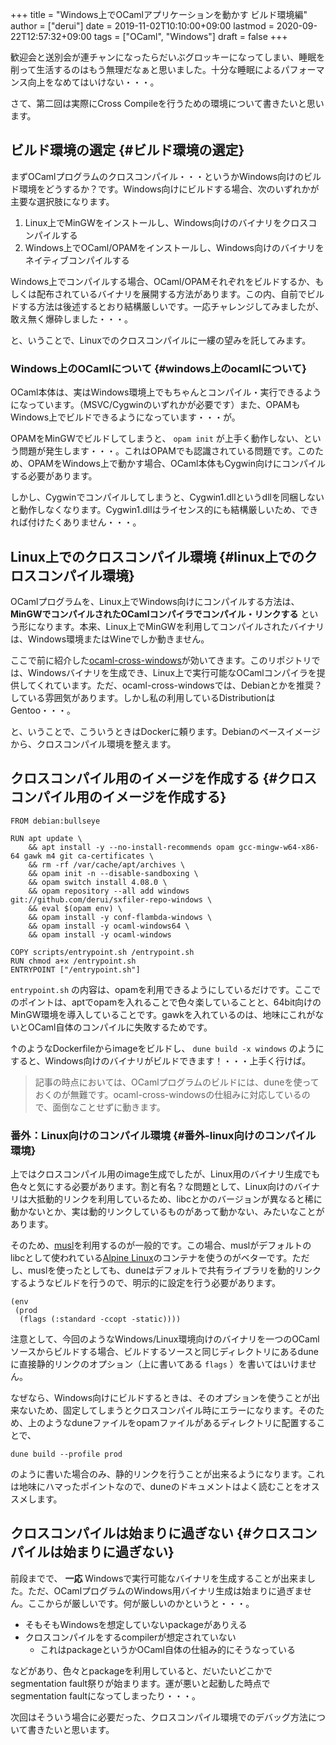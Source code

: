 +++
title = "Windows上でOCamlアプリケーションを動かす ビルド環境編"
author = ["derui"]
date = 2019-11-02T10:10:00+09:00
lastmod = 2020-09-22T12:57:32+09:00
tags = ["OCaml", "Windows"]
draft = false
+++

歓迎会と送別会が連チャンになったらだいぶグロッキーになってしまい、睡眠を削って生活するのはもう無理だなぁと思いました。十分な睡眠によるパフォーマンス向上をなめてはいけない・・・。

さて、第二回は実際にCross Compileを行うための環境について書きたいと思います。

<!--more-->


## ビルド環境の選定 {#ビルド環境の選定}

まずOCamlプログラムのクロスコンパイル・・・というかWindows向けのビルド環境をどうするか？です。Windows向けにビルドする場合、次のいずれかが主要な選択肢になります。

1.  Linux上でMinGWをインストールし、Windows向けのバイナリをクロスコンパイルする
2.  Windows上でOCaml/OPAMをインストールし、Windows向けのバイナリをネイティブコンパイルする

Windows上でコンパイルする場合、OCaml/OPAMそれぞれをビルドするか、もしくは配布されているバイナリを展開する方法があります。この内、自前でビルドする方法は後述するとおり結構厳しいです。一応チャレンジしてみましたが、敢え無く爆砕しました・・・。

と、いうことで、Linuxでのクロスコンパイルに一縷の望みを託してみます。


### Windows上のOCamlについて {#windows上のocamlについて}

OCaml本体は、実はWindows環境上でもちゃんとコンパイル・実行できるようになっています。（MSVC/Cygwinのいずれかが必要です）また、OPAMもWindows上でビルドできるようになっています・・・が。

OPAMをMinGWでビルドしてしまうと、 `opam init` が上手く動作しない、という問題が発生します・・・。これはOPAMでも認識されている問題です。このため、OPAMをWindows上で動かす場合、OCaml本体もCygwin向けにコンパイルする必要があります。

しかし、Cygwinでコンパイルしてしまうと、Cygwin1.dllというdllを同梱しないと動作しなくなります。Cygwin1.dllはライセンス的にも結構厳しいため、できれば付けたくありません・・・。


## Linux上でのクロスコンパイル環境 {#linux上でのクロスコンパイル環境}

OCamlプログラムを、Linux上でWindows向けにコンパイルする方法は、 **MinGWでコンパイルされたOCamlコンパイラでコンパイル・リンクする** という形になります。本来、Linux上でMinGWを利用してコンパイルされたバイナリは、Windows環境またはWineでしか動きません。

ここで前に紹介した[ocaml-cross-windows](https://github.com/ocaml-cross/opam-cross-windows)が効いてきます。このリポジトリでは、Windowsバイナリを生成でき、Linux上で実行可能なOCamlコンパイラを提供してくれています。ただ、ocaml-cross-windowsでは、Debianとかを推奨？している雰囲気があります。しかし私の利用しているDistributionはGentoo・・・。

と、いうことで、こういうときはDockerに頼ります。Debianのベースイメージから、クロスコンパイル環境を整えます。


## クロスコンパイル用のイメージを作成する {#クロスコンパイル用のイメージを作成する}

```text
FROM debian:bullseye

RUN apt update \
    && apt install -y --no-install-recommends opam gcc-mingw-w64-x86-64 gawk m4 git ca-certificates \
    && rm -rf /var/cache/apt/archives \
    && opam init -n --disable-sandboxing \
    && opam switch install 4.08.0 \
    && opam repository --all add windows git://github.com/derui/sxfiler-repo-windows \
    && eval $(opam env) \
    && opam install -y conf-flambda-windows \
    && opam install -y ocaml-windows64 \
    && opam install -y ocaml-windows

COPY scripts/entrypoint.sh /entrypoint.sh
RUN chmod a+x /entrypoint.sh
ENTRYPOINT ["/entrypoint.sh"]
```

`entrypoint.sh` の内容は、opamを利用できるようにしているだけです。ここでのポイントは、aptでopamを入れることで色々楽していることと、64bit向けのMinGW環境を導入していることです。gawkを入れているのは、地味にこれがないとOCaml自体のコンパイルに失敗するためです。

↑のようなDockerfileからimageをビルドし、 `dune build -x windows` のようにすると、Windows向けのバイナリがビルドできます！・・・上手く行けば。

> 記事の時点においては、OCamlプログラムのビルドには、duneを使っておくのが無難です。ocaml-cross-windowsの仕組みに対応しているので、面倒なことせずに動きます。


### 番外：Linux向けのコンパイル環境 {#番外-linux向けのコンパイル環境}

上ではクロスコンパイル用のimage生成でしたが、Linux用のバイナリ生成でも色々と気にする必要があります。割と有名？な問題として、Linux向けのバイナリは大抵動的リンクを利用しているため、libcとかのバージョンが異なると稀に動かないとか、実は動的リンクしているものがあって動かない、みたいなことがあります。

そのため、[musl](https://www.musl-libc.org/)を利用するのが一般的です。この場合、muslがデフォルトのlibcとして使われている[Alpine Linux](https://alpinelinux.org/index.html)のコンテナを使うのがベターです。ただし、muslを使ったとしても、duneはデフォルトで共有ライブラリを動的リンクするようなビルドを行うので、明示的に設定を行う必要があります。

```tuareg-dune
(env
 (prod
  (flags (:standard -ccopt -static))))
```

注意として、今回のようなWindows/Linux環境向けのバイナリを一つのOCamlソースからビルドする場合、ビルドするソースと同じディレクトリにあるduneに直接静的リンクのオプション（上に書いてある `flags` ）を書いてはいけません。

なぜなら、Windows向けにビルドするときは、そのオプションを使うことが出来ないため、固定してしまうとクロスコンパイル時にエラーになります。そのため、上のようなduneファイルをopamファイルがあるディレクトリに配置することで、

```text
dune build --profile prod
```

のように書いた場合のみ、静的リンクを行うことが出来るようになります。これは地味にハマったポイントなので、duneのドキュメントはよく読むことをオススメします。


## クロスコンパイルは始まりに過ぎない {#クロスコンパイルは始まりに過ぎない}

前段までで、 **一応** Windowsで実行可能なバイナリを生成することが出来ました。ただ、OCamlプログラムのWindows用バイナリ生成は始まりに過ぎません。ここからが厳しいです。何が厳しいのかというと・・・。

-   そもそもWindowsを想定していないpackageがありえる
-   クロスコンパイルをするcompilerが想定されていない
    -   これはpackageというかOCaml自体の仕組み的にそうなっている

などがあり、色々とpackageを利用していると、だいたいどこかでsegmentation fault祭りが始まります。運が悪いと起動した時点でsegmentation faultになってしまったり・・・。

次回はそういう場合に必要だった、クロスコンパイル環境でのデバッグ方法について書きたいと思います。
